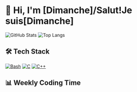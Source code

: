 # 👋 Hi, I'm [Dimanche]/Salut!Je suis[Dimanche]

![GitHub Stats](https://github-readme-stats.vercel.app/api?username=AnalyseDeCircuit&theme=radical)
![Top Langs](https://github-readme-stats.vercel.app/api/top-langs/?username=AnalyseDeCircuit&layout=compact)

## 🛠️ Tech Stack

[![Bash](https://img.shields.io/badge/-Bash-4EAA25?logo=gnu-bash&logoColor=white)](https://www.gnu.org/software/bash/)
[![C](https://img.shields.io/badge/-C-A8B9CC?logo=c&logoColor=black)](https://en.cppreference.com/w/c/language)
[![C++](https://img.shields.io/badge/-C++-00599C?logo=c%2B%2B&logoColor=white)](https://isocpp.org/)

## 📊 Weekly Coding Time
<!-- 嵌入WakaTime Gist -->
<script src="https://gist.github.com/你的GistID.js"></script>
<!---
AnalyseDeCircuit/AnalyseDeCircuit is a ✨ special ✨ repository because its `README.md` (this file) appears on your GitHub profile.
You can click the Preview link to take a look at your changes.
--->
